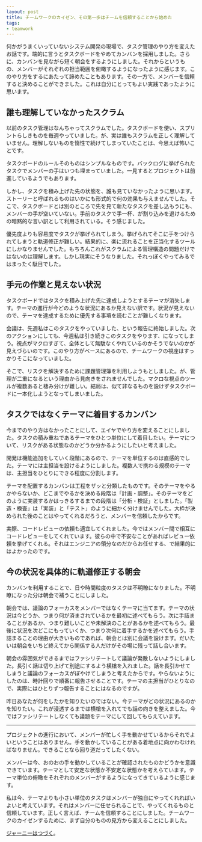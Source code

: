 ```yaml
---
layout: post
title: チームワークのカイゼン、その第一歩はチームを信頼することから始めた
tags: 
- teamwork
---
```


何かがうまくいっていないシステム開発の現場で、タスク管理のやり方を変えたお話です。端的に言うとタスクボードをやめてカンバンを採用しました。さらに、カンバンを見ながら短く朝会をするようにしました。それからというもの、メンバーがそれぞれの担当範囲を俯瞰するようになったように感じます。このやり方をするにあたって諦めたこともあります。その一方で、メンバーを信頼すると決めることができました。これは自分にとってもよい実践であったように思います。

## 誰も理解していなかったスクラム

以前のタスク管理はなんちゃってスクラムでした。タスクボードを使い、スプリントらしきものを毎週やっていました。が、実は誰もスクラムを正しく理解していません。理解しないものを惰性で続けてしまっていたことは、今思えば怖いことです。

タスクボードのルールそのものはシンプルなものです。バックログに挙げられたタスクでメンバーの手はいつも埋まっていました。一見するとプロジェクトは前進しているようでもあります。

しかし、タスクを積み上げた先の状態を、誰も見ていなかったように思います。ストーリーと呼ばれるものはいかにも形式的で何の効果も与えませんでした。そこで、タスクボードとは別のところで先を見て新たなタスクを差し込もうにも、メンバーの手が空いていない。手前のタスクで手一杯、が割り込みを退けるための暗黙的な言い訳として利用されている。そう感じました。

優先度よりも容易度でタスクが挙げられてしまう。挙げられてそこに手をつけられてしまうと軌道修正が難しい。結果的に、楽に流れることを正当化するツールにしかなりませんでした。もちろんこれがスクラムによる管理構造の問題だけではないのは理解します。しかし現実にそうなりました。それっぽくやってみるではまったく駄目でした。

## 手元の作業と見えない状況

タスクボードではタスクを積み上げた先に達成しようとするテーマが消失します。テーマの進行が今どのような状況にあるか見えない訳です。状況が見えないので、テーマを達成するために優先する事項を読むことが難しくなります。

会議は、先週私はこのタスクをやっていました、という報告に終始しました。次のアクションにしても、今週私は引き続きこのタスクをやります、になってしまう。視点がマクロすぎて、全体として無駄なくやれているのかそうでないのかが見えづらいのです。このやり方がベースにあるので、チームワークの視座はすっかりそこになっていました。

そこで、リスクを解決するために課題管理簿を利用しようもとしました。が、管理が二重になるという理由から見向きをされませんでした。マクロな視点のツールが複数あると棲み分けが難しい。結局は、似て非なるものを設けずタスクボードに一本化しようとなってしまいました。

## タスクではなくテーマに着目するカンバン

今までのやり方はなかったことにして、エイヤでやり方を変えることにしました。タスクの積み重ねであるテーマをひとつ単位にして着目したい。テーマについて、リスクがある状態なのかどうか分かるようにしたいと考えました。

開発は機能追加をしていく段階にあるので、テーマを単位するのは直感的でした。テーマには主担当を設けるようにしました。複数人で携わる規模のテーマは、主担当をひとりにできる程度に分割します。 

テーマを配置するカンバンは工程をザッと分類したものです。そのテーマをやるかやらないか、どこまでやるかを決める段階は「計画・調整」。そのテーマをどのように実装するかはっきるするまでの段階は「分析・検証」としました。「製造・検査」は「実装」と「テスト」のように細かく分けませんでした。大枠が決められた後のことはやってくれるだろうと、メンバーを信頼したからです。

実際、コードレビューの依頼も適宜してくれました。今ではメンバー間で相互にコードレビューをしてくれています。彼らの中で不安なことがあればレビュー依頼を挙げてくれる。それはエンジニアの領分なのだからお任せする、で結果的にはよかったのです。

## 今の状況を具体的に軌道修正する朝会

カンバンを利用することで、日や時間粒度のタスクは不明瞭になりました。不明瞭になった分は朝会で補うことにしました。

朝会では、議論のフォーカスをメンバーではなくテーマに当てます。テーマの状況は今どうか、つまり何が済まされているかを最初に述べてもらう。次に手詰まることがあるか、つまり難しいことや未解決のことがあるかを述べてもらう。最後に状況を次どこにもっていくか、つまり次何に着手するかを述べてもらう。手詰まることの理由が大きいものであれば、朝会とは別に会議を設けます。だいたいは朝会をいちど終えてから関係する人だけがその場に残って話し合います。

朝会の雰囲気ができるまではファシリテートして議論が発散しないようにしました。長引く話は切り上げて別途にするよう横槍を入れました。話を長引かせてしまうと議論のフォーカスがぼやけてしまうと考えたからです。やらないようにしたのは、時計回りで順番に報告させることです。テーマの主担当がひとりなので、実際にはひとりずつ報告することにはなるのですが。

昨日あなたが何をしたかを知りたいのではない。今テーマがどの状況にあるのかを知りたい。これが浸透するまでは横槍を入れてでも話の向きを整えました。今ではファシリテートしなくても議題をテーマにして回してもらえています。

----

プロジェクトの進行において、メンバーが忙しく手を動かせているからそれでよいということはありません。手を動かしていることがある着地点に向かわなければなりません。できることなら回り道だってしたくない。

メンバーは今、おのおの手を動かしていることが確認されたものかどうかを意識できています。テーマとして安定な状態か不安定な状態かを考えらています。テーマ単位の俯瞰をそれぞれのメンバーがするようになってきているように感じます。

私は今、テーマよりも小さい単位のタスクはメンバーが独自にやってくれればいよいと考えています。それはメンバーに任せられることで、やってくれるものと信頼しています。正しく言えば、チームを信頼することにしました。チームワークのカイゼンするために、まず自分のものの見方から変えることにしました。

[ジャーニーはつづく](./issue-driven-project-management)。